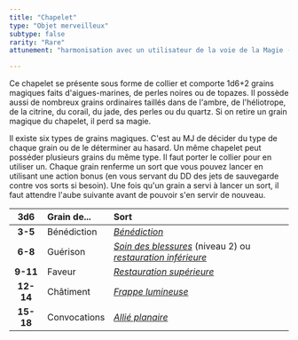```yaml
---
title: "Chapelet"
type: "Objet merveilleux"
subtype: false
rarity: "Rare"
attunement: "harmonisation avec un utilisateur de la voie de la Magie (Foi)"

---
```

Ce chapelet se présente sous forme de collier et comporte 1d6+2 grains magiques faits d'aigues-marines, de perles noires ou de topazes. Il possède aussi de nombreux grains ordinaires taillés dans de l'ambre, de l'héliotrope, de la citrine, du corail, du jade, des perles ou du quartz. Si on retire un grain magique du chapelet, il perd sa magie.

Il existe six types de grains magiques. C'est au MJ de décider du type de chaque grain ou de le déterminer au hasard. Un même chapelet peut posséder plusieurs grains du même type. Il faut porter le collier pour en utiliser un. Chaque grain renferme un sort que vous pouvez lancer en utilisant une action bonus (en vous servant du DD des jets de sauvegarde contre vos sorts si besoin). Une fois qu'un grain a servi à lancer un sort, il faut attendre l'aube suivante avant de pouvoir s'en servir de nouveau.

|3d6|Grain de...|Sort|
|:-:|:-|:-|
|**3-5**|Bénédiction|[_Bénédiction_](/grimoire/benediction/)|
|**6-8**|Guérison|[_Soin des blessures_](/grimoire/soin-des-blessures/) (niveau 2) ou [_restauration inférieure_](/grimoire/restauration-inferieure/)|
|**9-11**|Faveur|[_Restauration supérieure_](/grimoire/restauration-superieure/)|
|**12-14**|Châtiment|[_Frappe lumineuse_](/grimoire/frappe-lumineuse/)|
|**15-18**|Convocations|[_Allié planaire_](/grimoire/allie-planaire/)|
